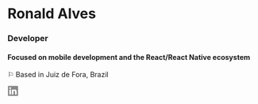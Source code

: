 # Ronald Alves
### Developer

#### Focused on mobile development and the React/React Native ecosystem

⚐ Based in Juiz de Fora, Brazil


  <a aligh="left" href="https://www.linkedin.com/in/ronalddsi/" target="_blank" rel="noreferrer noopener"><img src="https://raw.githubusercontent.com/0xShapeShifter/dev-story/master/public/images/socials/linkedin.svg" alt="LinkedIn" width="22" height="22" /></a>  








